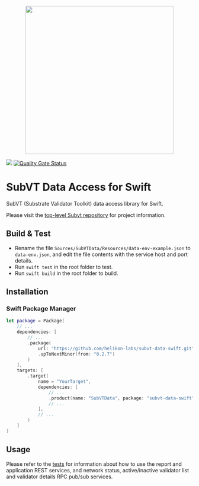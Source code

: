 <p align="center">
    <img width="400" src="https://raw.githubusercontent.com/helikon-labs/subvt/main/assets/design/logo/subvt_logo_blue.png">
</p>

![](https://github.com/helikon-labs/subvt-data-ios/actions/workflows/swift_build_and_test.yml/badge.svg)
[![Quality Gate Status](https://sonarcloud.io/api/project_badges/measure?project=helikon-labs_subvt-data-ios&metric=alert_status)](https://sonarcloud.io/summary/new_code?id=helikon-labs_subvt-data-ios)

# SubVT Data Access for Swift

SubVT (Substrate Validator Toolkit) data access library for Swift.

Please visit the [top-level Subvt repository](https://github.com/helikon-labs/subvt) for project information.

## Build & Test

- Rename the file `Sources/SubVTData/Resources/data-env-example.json` to `data-env.json`, and edit the file contents with the service host and port details.
- Run `swift test` in the root folder to test.
- Run `swift build` in the root folder to build.

## Installation

### Swift Package Manager

```swift
let package = Package(
    // ...
    dependencies: [
        // ...
        .package(
            url: "https://github.com/helikon-labs/subvt-data-swift.git",
            .upToNextMinor(from: "0.2.7")
        )
    ],
    targets: [
        .target(
            name = "YourTarget",
            dependencies: [
                // ...
                .product(name: "SubVTData", package: "subvt-data-swift"),
                // ...
            ],
            // ...
        )
    ]
)
```
## Usage

Please refer to the [tests](./Tests/SubVTDataTests) for information about how to use the report and application REST services, and network status, active/inactive validator list and validator details RPC pub/sub services.

